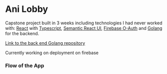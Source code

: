 # Ani Lobby

Capstone project built in 3 weeks including technologies I had never worked with: [React](https://reactjs.org/) with [Typescript](https://www.typescriptlang.org/), [Semantic React UI](https://react.semantic-ui.com/), [Firebase O-Auth](https://firebase.google.com/docs/auth) and [Golang](https://golang.org/) for the backend.

[Link to the back end Golang repository](https://github.com/rj-ortega/ani-lobby-api)

Currently working on deployment on firebase

### Flow of the App
